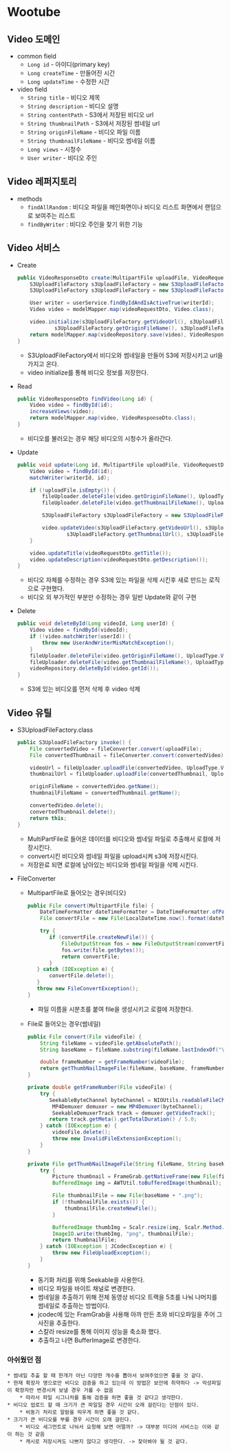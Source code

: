# Wootube

## Video 도메인

* common field
    * ``Long id`` - 아이디(primary key)
    * ``Long createTime`` - 만들어진 시간
    * ``Long updateTime`` - 수정한 시간
* video field
    * ``String title`` - 비디오 제목
    * ``String description`` - 비디오 설명
    * ``String contentPath`` - S3에서 저장된 비디오 url
    * ``String thumbnailPath`` - S3에서 저장된 썸네일 url
    * ``String originFileName`` - 비디오 파일 이름
    * ``String thumbnailFileName`` - 비디오 썸네일 이름
    * ``Long views`` - 시청수
    * ``User writer`` - 비디오 주인
        

## Video 레퍼지토리

* methods
    * ``findAllRandom`` : 비디오 파일을 메인화면이나 비디오 리스트 화면에서 랜덤으로 보여주는 리스트
    * ``findByWriter`` : 비디오 주인을 찾기 위한 기능

## Video 서비스

* Create
    ```java
    public VideoResponseDto create(MultipartFile uploadFile, VideoRequestDto videoRequestDto, Long writerId) {
        S3UploadFileFactory s3UploadFileFactory = new S3UploadFileFactory(uploadFile, fileConverter, fileUploader).invoke();
        S3UploadFileFactory s3UploadFileFactory = new S3UploadFileFactory(uploadFile, fileConverter, fileUploader).invoke();

        User writer = userService.findByIdAndIsActiveTrue(writerId);
        Video video = modelMapper.map(videoRequestDto, Video.class);

        video.initialize(s3UploadFileFactory.getVideoUrl(), s3UploadFileFactory.getThumbnailUrl(),
                s3UploadFileFactory.getOriginFileName(), s3UploadFileFactory.getThumbnailFileName(), writer);
        return modelMapper.map(videoRepository.save(video), VideoResponseDto.class);
    }
    ```
   * S3UploadFileFactory에서 비디오와 썸네일을 만들어 S3에 저장시키고 url을 가지고 온다.
   * video initialize를 통해 비디오 정보를 저장한다.
   
* Read
    ```java
    public VideoResponseDto findVideo(Long id) {
        Video video = findById(id);
        increaseViews(video);
        return modelMapper.map(video, VideoResponseDto.class);
    }
    ```
    * 비디오를 불러오는 경우 해당 비디오의 시청수가 올라간다.
    
* Update
    ```java
    public void update(Long id, MultipartFile uploadFile, VideoRequestDto videoRequestDto, Long writerId) {
        Video video = findById(id);
        matchWriter(writerId, id);

        if (!uploadFile.isEmpty()) {
            fileUploader.deleteFile(video.getOriginFileName(), UploadType.VIDEO);
            fileUploader.deleteFile(video.getThumbnailFileName(), UploadType.THUMBNAIL);

            S3UploadFileFactory s3UploadFileFactory = new S3UploadFileFactory(uploadFile, fileConverter, fileUploader).invoke();

            video.updateVideo(s3UploadFileFactory.getVideoUrl(), s3UploadFileFactory.getOriginFileName(),
                    s3UploadFileFactory.getThumbnailUrl(), s3UploadFileFactory.getThumbnailFileName());
        }

        video.updateTitle(videoRequestDto.getTitle());
        video.updateDescription(videoRequestDto.getDescription());
    }
    ```
    * 비디오 자체를 수정하는 경우 S3에 있는 파일을 삭제 시킨후 새로 만드는 로직으로 구현했다.
    * 비디오 외 부가적인 부분만 수정하는 경우 일반 Update와 같이 구현

* Delete
    ```java
    public void deleteById(Long videoId, Long userId) {
        Video video = findById(videoId);
        if (!video.matchWriter(userId)) {
            throw new UserAndWriterMisMatchException();
        }
        fileUploader.deleteFile(video.getOriginFileName(), UploadType.VIDEO);
        fileUploader.deleteFile(video.getThumbnailFileName(), UploadType.THUMBNAIL);
        videoRepository.deleteById(video.getId());
    }
    ```
    * S3에 있는 비디오를 먼저 삭제 후 video 삭제
    
## Video 유틸

* S3UploadFileFactory.class
    ```java
    public S3UploadFileFactory invoke() {
        File convertedVideo = fileConverter.convert(uploadFile);
        File convertedThumbnail = fileConverter.convert(convertedVideo);

        videoUrl = fileUploader.uploadFile(convertedVideo, UploadType.VIDEO);
        thumbnailUrl = fileUploader.uploadFile(convertedThumbnail, UploadType.THUMBNAIL);

        originFileName = convertedVideo.getName();
        thumbnailFileName = convertedThumbnail.getName();

        convertedVideo.delete();
        convertedThumbnail.delete();
        return this;
    }
    ```
    * MultiPartFile로 들어온 데이터를 비디오와 썸네일 파일로 추출해서 로컬에 저장시킨다.
    * convert시킨 비디오와 썸네일 파일을 upload시켜 s3에 저장시킨다.
    * 저장완료 되면 로컬에 남아있는 비디오와 썸네일 파일을 삭제 시킨다.
        
 * FileConverter
    * MultipartFile로 들어오는 경우(비디오)
        ```java
        public File convert(MultipartFile file) {
            DateTimeFormatter dateTimeFormatter = DateTimeFormatter.ofPattern(YYYY_MM_DD_HH_MM_SS);
            File convertFile = new File(LocalDateTime.now().format(dateTimeFormatter) + file.getOriginalFilename());

            try {
               if (convertFile.createNewFile()) {
                   FileOutputStream fos = new FileOutputStream(convertFile);
                   fos.write(file.getBytes());
                   return convertFile;
               }
           } catch (IOException e) {
               convertFile.delete();
           }
           throw new FileConvertException();
        }
        ```
        * 파일 이름을 시분초를 붙여 file을 생성시키고 로컬에 저장한다.
    
    * File로 들어오는 경우(썸네일)
        ```java
        public File convert(File videoFile) {
            String fileName = videoFile.getAbsolutePath();
            String baseName = fileName.substring(fileName.lastIndexOf("\\") + 1, fileName.lastIndexOf("."));

            double frameNumber = getFrameNumber(videoFile);
            return getThumbNailImageFile(fileName, baseName, frameNumber);
        }
        
        private double getFrameNumber(File videoFile) {
            try {
               SeekableByteChannel byteChannel = NIOUtils.readableFileChannel(videoFile);
                MP4Demuxer demuxer = new MP4Demuxer(byteChannel);
                SeekableDemuxerTrack track = demuxer.getVideoTrack();
               return track.getMeta().getTotalDuration() / 5.0;
            } catch (IOException e) {
                videoFile.delete();
                throw new InvalidFileExtensionException();
            }
        }

        private File getThumbNailImageFile(String fileName, String baseName, double frameNumber) {
            try {
                Picture thumbnail = FrameGrab.getNativeFrame(new File(fileName), frameNumber);
                BufferedImage img = AWTUtil.toBufferedImage(thumbnail);

                File thumbnailFile = new File(baseName + ".png");
                if (!thumbnailFile.exists()) {
                    thumbnailFile.createNewFile();
                }

                BufferedImage thumbImg = Scalr.resize(img, Scalr.Method.AUTOMATIC, Scalr.Mode.AUTOMATIC, THUMBNAIL_WIDTH,       Scalr.OP_ANTIALIAS);
                ImageIO.write(thumbImg, "png", thumbnailFile);
                return thumbnailFile;
            } catch (IOException | JCodecException e) {
                throw new FileUploadException();
            }
        }
        ```                
        * 동기화 처리를 위해 Seekable을 사용한다.
        * 비디오 파일을 바이트 채널로 변경한다.
        * 썸네일을 추출하기 위해 전체 동영상 비디오 트랙을 5초를 나눠 나머지를 썸네일로 추출하는 방법이다.
        * jcodec에 있는 FramGrab을 사용해 아까 만든 초와 비디오파일을 주어 그 사진을 추출한다.
        * 스칼라 resize를 통해 이미지 성능을 축소화 했다.
        * 추출하고 나면 BufferImage로 변경한다.
        
### 아쉬웠던 점
    * 썸네일 추출 할 때 한개가 아닌 다양한 개수를 뽑아서 보여주었으면 좋을 것 같다.
    * 현재 확장자 명으로만 비디오 검증을 하고 있는데 이 방법은 보안에 취약하다 -> 악성파일이 확장자만 변경시켜 보낼 경우 거를 수 없음
        * 따라서 파일 시그니처를 통해 검증을 하면 좋을 것 같다고 생각한다.
    * 비디오 업로드 할 때 크기가 큰 파일일 경우 시간이 오래 걸린다는 단점이 있다.
        * 비동기 처리로 알람을 띄우게 하면 좋을 것 같다.
    * 크기가 큰 비디오를 부를 경우 시간이 오래 걸린다.
        * 비디오 세그먼트로 나눠서 요청해 보면 어떨까? -> 대부분 미디어 서비스는 이와 같이 하는 것 같음
        * 캐시로 저장시켜도 나쁘지 않다고 생각한다. -> 찾아봐야 될 것 같다. 
     
    
